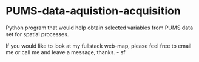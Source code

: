 # PUMS-data-aquistion-acquisition
Python program that would help obtain selected variables from PUMS data set for spatial processes.

If you would like to look at my fullstack web-map, please feel free to email me or call me and leave a message, thanks. - sf
